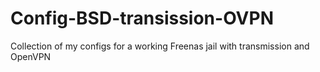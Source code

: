 # Config-BSD-transission-OVPN
Collection of my configs for a working Freenas jail with transmission and OpenVPN
